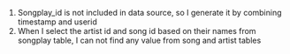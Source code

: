 1. Songplay_id is not included in data source, so I generate it by combining timestamp and userid
2. When I select the artist id and song id based on their names from songplay table, I can not find any value from song and artist tables